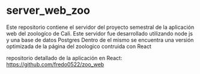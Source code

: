 # server_web_zoo

Este repositorio contiene el servidor del proyecto semestral de la aplicación web del zoologíco de Cali. Este servidor fue desarrollado utilizando node js y una base de datos Postgres
Dentro de el mismo se encuentra una versión optimizada de la página del zoologico contruida con React

repositorio detallado de la aplicación en React: https://github.com/fredo0522/zoo_web
